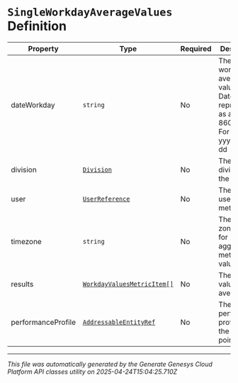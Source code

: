 # `SingleWorkdayAverageValues` Definition

| Property | Type | Required | Description |
|----------|------|----------|-------------|
| dateWorkday | `string` | No | The targeted workday for average value query. Dates are represented as an ISO-8601 string. For example: yyyy-MM-dd |
| division | [`Division`](division-definition.md) | No | The targeted division for the metrics |
| user | [`UserReference`](userreference-definition.md) | No | The targeted user for the metrics |
| timezone | `string` | No | The time zone used for aggregating metric values |
| results | [`WorkdayValuesMetricItem[]`](workdayvaluesmetricitem-definition.md) | No | The metric value averages |
| performanceProfile | [`AddressableEntityRef`](addressableentityref-definition.md) | No | The targeted performance profile for the average points |

---

*This file was automatically generated by the Generate Genesys Cloud Platform API classes utility on 2025-04-24T15:04:25.710Z*